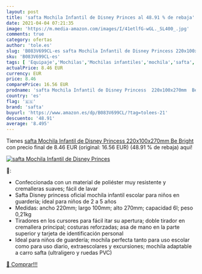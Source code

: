 ```yaml
---
layout: post
title: 'safta Mochila Infantil de Disney Princes al 48.91 % de rebaja'
date: 2021-04-04 07:21:35
image: 'https://m.media-amazon.com/images/I/41etlfG-wGL._SL400_.jpg'
comments: true
category: ofertas
author: 'tole.es'
slug: 'B083V699CL-es safta Mochila Infantil de Disney Princess 220x100x270mm Be...'
sku: 'B083V699CL-es'
tags: [ 'Equipaje','Mochilas','Mochilas infantiles','mochila','safta', ]
actualPrice: 8.46 EUR
currency: EUR
price: 8.46
comparePrice: 16.56 EUR
prodname: 'safta Mochila Infantil de Disney Princess  220x100x270mm  Be Bright'
country: 'es'
flag: '🇪🇸'
brand: 'safta'
buyurl: 'https://www.amazon.es/dp/B083V699CL/?tag=tolees-21'
descuento: '48.91'
average: '8.495'
---
```


Tienes [safta Mochila Infantil de Disney Princess  220x100x270mm  Be Bright](https://www.amazon.es/dp/B083V699CL/?tag=tolees-21) con precio final de  8.46 EUR (original: 16.56 EUR) (48.91 %  de rebaja) aqui!

[![safta Mochila Infantil de Disney Princes](https://m.media-amazon.com/images/I/41etlfG-wGL._SL400_.jpg)](https://www.amazon.es/dp/B083V699CL/?tag=tolees-21)

🔎:

- Confeccionada con un material de poliéster muy resistente y cremalleras suaves; fácil de lavar
- Safta Disney princess oficial mochila infantil escolar para niños en guardería; ideal para niños de 2 a 5 años
- Medidas: ancho 220mm; largo 100mm; alto 270mm; capacidad 6l; peso 0,21kg
- Tiradores en los cursores para fácil itar su apertura; doble tirador en cremallera principal; costuras reforzadas; asa de mano en la parte superior y tarjeta de identificación personal
- Ideal para niños de guardería; mochila perfecta tanto para uso escolar como para uso diario, extraescolares y excursiones; mochila adaptable a carro safta (ultraligero y ruedas PVC)

[🛒 Comprar!!!](https://www.amazon.es/dp/B083V699CL/?tag=tolees-21)
